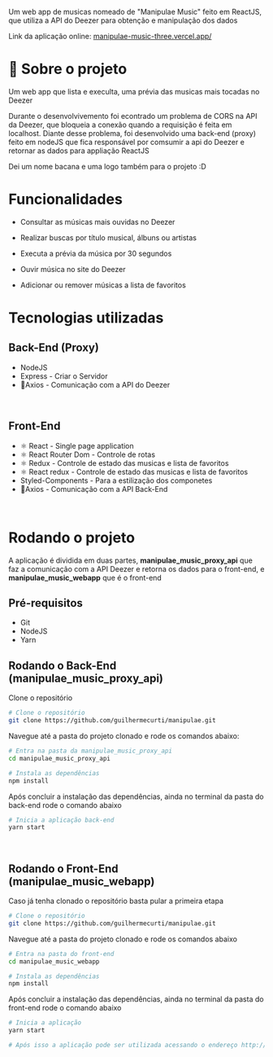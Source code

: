 Um web app de musicas nomeado de "Manipulae Music" feito em ReactJS, que utiliza a API do Deezer para obtenção e manipulação dos dados
   
  
   Link da aplicação online: <a href="https://manipulae-music-three.vercel.app/">manipulae-music-three.vercel.app/</a> 

# 📃 Sobre o projeto

Um web app que lista e execulta, uma prévia das musicas mais tocadas no Deezer

Durante o desenvolvivemento foi econtrado um problema de CORS na API da Deezer, que bloqueia a conexão quando a requisição é feita em localhost. Diante desse problema, foi desenvolvido uma back-end (proxy) feito em nodeJS que fica responsável por comsumir a api do Deezer e retornar as dados para appliação ReactJS

Dei um nome bacana e uma logo também para o projeto :D

# Funcionalidades

-   Consultar as músicas mais ouvidas no Deezer

-   Realizar buscas por título musical, álbuns ou artistas

-   Executa a prévia da música por 30 segundos

-   Ouvir música no site do Deezer

-   Adicionar ou remover músicas a lista de favoritos


# Tecnologias utilizadas

## Back-End (Proxy)

-   NodeJS
-   Express - Criar o Servidor
-   📡Axios - Comunicação com a API do Deezer

<br>

## Front-End

-   ⚛ React - Single page application
-   ⚛ React Router Dom - Controle de rotas
-   ⚛ Redux - Controle de estado das musicas e lista de favoritos
-   ⚛ React redux - Controle de estado das musicas e lista de favoritos
-   Styled-Components - Para a estilização dos componetes
-   📡Axios - Comunicação com a API Back-End

<br>

# Rodando o projeto

A aplicação é dividida em duas partes, <b>manipulae_music_proxy_api</b> que faz a comunicação com a API Deezer e retorna os dados para o front-end, e <b>manipulae_music_webapp</b> que é o front-end

## Pré-requisitos

-   Git
-   NodeJS
-   Yarn
    <br>

## Rodando o Back-End (manipulae_music_proxy_api)

Clone o repositório

```bash
# Clone o repositório
git clone https://github.com/guilhermecurti/manipulae.git
```
Navegue até a pasta do projeto clonado e rode os comandos abaixo:

```bash
# Entra na pasta da manipulae_music_proxy_api
cd manipulae_music_proxy_api

# Instala as dependências
npm install
```

Após concluir a instalação das dependências, ainda no terminal da pasta do back-end rode o comando abaixo


```bash
# Inicia a aplicação back-end
yarn start
```
<br>

## Rodando o Front-End (manipulae_music_webapp)

Caso já tenha clonado o repositório basta pular a primeira etapa

```bash
# Clone o repositório
git clone https://github.com/guilhermecurti/manipulae.git
```
Navegue até a pasta do projeto clonado e rode os comandos abaixo


```bash
# Entra na pasta do front-end
cd manipulae_music_webapp

# Instala as dependências
npm install
```


Após concluir a instalação das dependências, ainda no terminal da pasta do front-end rode o comando abaixo


```bash
# Inicia a aplicação
yarn start

# Após isso a aplicação pode ser utilizada acessando o endereço http://localhost:3000
```
